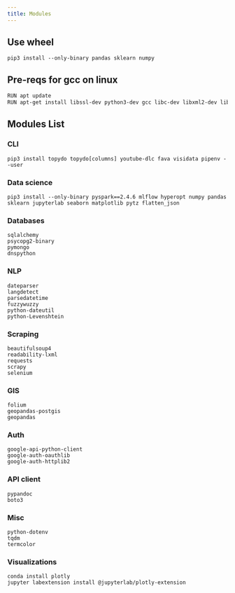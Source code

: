 ```yaml
---
title: Modules
---
```


## Use wheel
```
pip3 install --only-binary pandas sklearn numpy
```

## Pre-reqs for gcc on linux
```bash
RUN apt update
RUN apt-get install libssl-dev python3-dev gcc libc-dev libxml2-dev libxslt1-dev zlib1g-dev g++ -y
```

## Modules List
### CLI
`pip3 install topydo topydo[columns] youtube-dlc fava visidata pipenv --user`

### Data science
`pip3 install --only-binary pyspark==2.4.6 mlflow hyperopt numpy pandas sklearn jupyterlab seaborn matplotlib pytz flatten_json`

### Databases
```
sqlalchemy
psycopg2-binary
pymongo
dnspython
```

### NLP
```
dateparser
langdetect
parsedatetime
fuzzywuzzy
python-dateutil
python-Levenshtein
```

### Scraping
```
beautifulsoup4
readability-lxml
requests
scrapy
selenium
```

### GIS
```
folium
geopandas-postgis
geopandas
```

### Auth
```
google-api-python-client
google-auth-oauthlib
google-auth-httplib2
```

### API client
```
pypandoc
boto3
```

### Misc
```
python-dotenv
tqdm
termcolor
```

### Visualizations
```
conda install plotly
jupyter labextension install @jupyterlab/plotly-extension
```